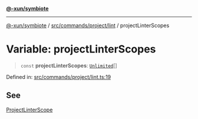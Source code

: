 [**@-xun/symbiote**](../../../../../README.md)

***

[@-xun/symbiote](../../../../../README.md) / [src/commands/project/lint](../README.md) / projectLinterScopes

# Variable: projectLinterScopes

> `const` **projectLinterScopes**: [`Unlimited`](../../../../configure/enumerations/UnlimitedGlobalScope.md#unlimited)[]

Defined in: [src/commands/project/lint.ts:19](https://github.com/Xunnamius/symbiote/blob/520897b087b8e240c6e7c9236ad875776c29a907/src/commands/project/lint.ts#L19)

## See

[ProjectLinterScope](../../../../configure/enumerations/UnlimitedGlobalScope.md)
